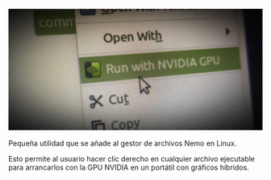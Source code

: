 ![Menú contextual](/content/projects/nemo-run-with-nvidia.jpg)

Pequeña utilidad que se añade al gestor de archivos Nemo en Linux.

Esto permite al usuario hacer clic derecho en cualquier archivo ejecutable para arrancarlos con la GPU NVIDIA en un portátil con gráficos híbridos.
